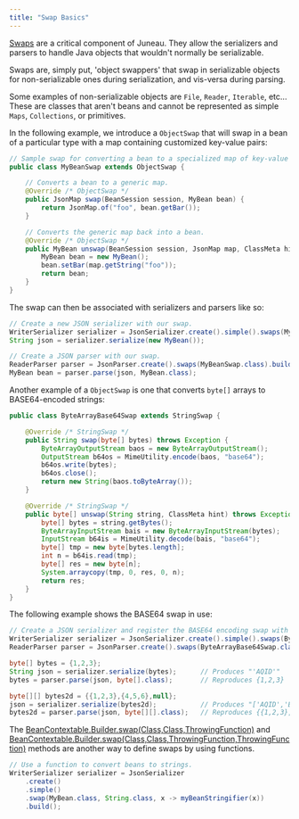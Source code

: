 ```yaml
---
title: "Swap Basics"
---
```


[Swaps]({{API_DOCS}}/org/apache/juneau/swap/ObjectSwap.html) are a critical component of Juneau.
They allow the serializers and parsers to handle Java objects that wouldn't normally be serializable.

Swaps are, simply put, 'object swappers' that swap in serializable objects for non-serializable ones during serialization, and vis-versa during parsing.

Some examples of non-serializable objects are `File`, `Reader`, `Iterable`, etc...
These are classes that aren't beans and cannot be represented as simple `Maps`, `Collections`, or primitives.

In the following example, we introduce a `ObjectSwap` that will swap in a bean of a particular type with a map
containing customized key-value pairs:

```java
// Sample swap for converting a bean to a specialized map of key-value pairs.
public class MyBeanSwap extends ObjectSwap {

    // Converts a bean to a generic map.
    @Override /* ObjectSwap */
    public JsonMap swap(BeanSession session, MyBean bean) {
        return JsonMap.of("foo", bean.getBar());
    }

    // Converts the generic map back into a bean.
    @Override /* ObjectSwap */
    public MyBean unswap(BeanSession session, JsonMap map, ClassMeta hint) throws Exception {
        MyBean bean = new MyBean();
        bean.setBar(map.getString("foo"));
        return bean;
    }
}
```

The swap can then be associated with serializers and parsers like so:

```java
// Create a new JSON serializer with our swap.
WriterSerializer serializer = JsonSerializer.create().simple().swaps(MyBeanSwap.class).build();
String json = serializer.serialize(new MyBean());

// Create a JSON parser with our swap.
ReaderParser parser = JsonParser.create().swaps(MyBeanSwap.class).build();
MyBean bean = parser.parse(json, MyBean.class);
```

Another example of a `ObjectSwap` is one that converts `byte[]` arrays to BASE64-encoded strings:

```java
public class ByteArrayBase64Swap extends StringSwap {

    @Override /* StringSwap */
    public String swap(byte[] bytes) throws Exception {
        ByteArrayOutputStream baos = new ByteArrayOutputStream();
        OutputStream b64os = MimeUtility.encode(baos, "base64");
        b64os.write(bytes);
        b64os.close();
        return new String(baos.toByteArray());
    }

    @Override /* StringSwap */
    public byte[] unswap(String string, ClassMeta hint) throws Exception {
        byte[] bytes = string.getBytes();
        ByteArrayInputStream bais = new ByteArrayInputStream(bytes);
        InputStream b64is = MimeUtility.decode(bais, "base64");
        byte[] tmp = new byte[bytes.length];
        int n = b64is.read(tmp);
        byte[] res = new byte[n];
        System.arraycopy(tmp, 0, res, 0, n);
        return res;
    }
}
```

The following example shows the BASE64 swap in use:

```java
// Create a JSON serializer and register the BASE64 encoding swap with it.
WriterSerializer serializer = JsonSerializer.create().simple().swaps(ByteArrayBase64Swap.class).build();
ReaderParser parser = JsonParser.create().swaps(ByteArrayBase64Swap.class).build();

byte[] bytes = {1,2,3};
String json = serializer.serialize(bytes);      // Produces "'AQID'"
bytes = parser.parse(json, byte[].class);       // Reproduces {1,2,3}

byte[][] bytes2d = {{1,2,3},{4,5,6},null};
json = serializer.serialize(bytes2d);           // Produces "['AQID','BAUG',null]"
bytes2d = parser.parse(json, byte[][].class);   // Reproduces {{1,2,3},{4,5,6},null}
```

The [BeanContextable.Builder.swap(Class,Class,ThrowingFunction)](https://juneau.apache.org/site/apidocs-9.0.1/org/apache/juneau/BeanContextable.Builder.html#swap(java.lang.Class,java.lang.Class,org.apache.juneau.utils.ThrowingFunction)) and [BeanContextable.Builder.swap(Class,Class,ThrowingFunction,ThrowingFunction)](https://juneau.apache.org/site/apidocs-9.0.1/org/apache/juneau/BeanContextable.Builder.html#swap(java.lang.Class,java.lang.Class,org.apache.juneau.utils.ThrowingFunction,org.apache.juneau.utils.ThrowingFunction)) methods are another way to define swaps by using functions.

```java
// Use a function to convert beans to strings.
WriterSerializer serializer = JsonSerializer
    .create()
    .simple()
    .swap(MyBean.class, String.class, x -> myBeanStringifier(x))
    .build();
```
